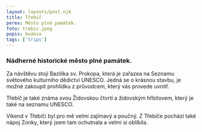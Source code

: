```yaml
---
layout: layouts/post.njk
title: Třebíč
perex: Město plné památek.
foto: trebic.jpeg
popis: budova
tags: ['trips']
---
```


### Nádherné historické město plné památek.

Za návštěvu stojí Bazilika sv. Prokopa, která je zařazea na Seznamu světového kulturního dědictví UNESCO. Jedná se o krásnou stavbu, je možné zakoupit prohlídku z průvodcem, který vás provede uvnitř. 

Třebíč je také známa svou Židovskou čtvrtí a židovským hřbitovem, který je také na seznamu UNESCO. 

Víkend v Třebíči byl pro mě velmi zajímavý a poučný. Z Třebíče pochází také nápoj Zonky, který jsem tam ochutnala a velmi si oblíbila. 